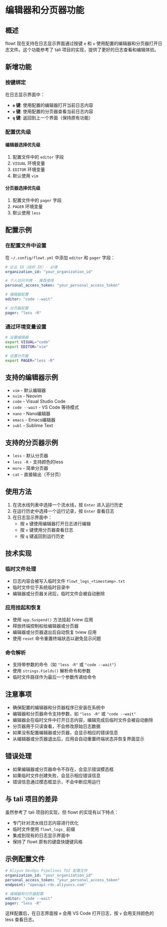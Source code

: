 # 编辑器和分页器功能

## 概述

flowt 现在支持在日志显示界面通过按键 `e` 和 `v` 使用配置的编辑器和分页器打开日志文件。这个功能参考了 tali 项目的实现，提供了更好的日志查看和编辑体验。

## 新增功能

### 按键绑定

在日志显示界面中：
- **`e` 键**: 使用配置的编辑器打开当前日志内容
- **`v` 键**: 使用配置的分页器查看当前日志内容
- **`q` 键**: 返回到上一个界面（保持原有功能）

### 配置优先级

#### 编辑器选择优先级
1. 配置文件中的 `editor` 字段
2. `VISUAL` 环境变量
3. `EDITOR` 环境变量  
4. 默认使用 `vim`

#### 分页器选择优先级
1. 配置文件中的 `pager` 字段
2. `PAGER` 环境变量
3. 默认使用 `less`

## 配置示例

### 在配置文件中设置

在 `~/.config/flowt.yml` 中添加 `editor` 和 `pager` 字段：

```yaml
# 企业 ID（组织 ID）- 必填
organization_id: "your_organization_id"

# 个人访问令牌 - 推荐使用
personal_access_token: "your_personal_access_token"

# 编辑器配置
editor: "code --wait"

# 分页器配置
pager: "less -R"
```

### 通过环境变量设置

```bash
# 设置编辑器
export VISUAL="code"
export EDITOR="vim"

# 设置分页器
export PAGER="less -R"
```

## 支持的编辑器示例

- `vim` - 默认编辑器
- `nvim` - Neovim
- `code` - Visual Studio Code
- `code --wait` - VS Code 等待模式
- `nano` - Nano编辑器
- `emacs` - Emacs编辑器
- `subl` - Sublime Text

## 支持的分页器示例

- `less` - 默认分页器
- `less -R` - 支持颜色的less
- `more` - 简单分页器
- `cat` - 直接输出（不分页）

## 使用方法

1. 在流水线列表中选择一个流水线，按 `Enter` 进入运行历史
2. 在运行历史中选择一个运行记录，按 `Enter` 查看日志
3. 在日志显示界面中：
   - 按 `e` 键使用编辑器打开日志进行编辑
   - 按 `v` 键使用分页器查看日志
   - 按 `q` 键返回到运行历史

## 技术实现

### 临时文件处理
- 日志内容会被写入临时文件 `flowt_logs_<timestamp>.txt`
- 临时文件位于系统临时目录中
- 编辑器或分页器关闭后，临时文件会被自动删除

### 应用挂起和恢复
- 使用 `app.Suspend()` 方法挂起 tview 应用
- 释放终端控制权给编辑器或分页器
- 编辑器或分页器退出后自动恢复 tview 应用
- 使用 `reset` 命令重置终端状态以避免显示问题

### 命令解析
- 支持带参数的命令（如 `"less -R"` 或 `"code --wait"`）
- 使用 `strings.Fields()` 解析命令和参数
- 临时文件路径作为最后一个参数传递给命令

## 注意事项

- 确保配置的编辑器和分页器程序已安装在系统中
- 编辑器和分页器命令支持参数，如 `"less -R"` 或 `"code --wait"`
- 编辑器会在临时文件中打开日志内容，编辑完成后临时文件会被自动删除
- 分页器用于只读查看，不会修改原始日志数据
- 如果没有配置编辑器或分页器，会显示相应的错误信息
- 从编辑器或分页器退出后，应用会自动重置终端状态并恢复界面显示

## 错误处理

- 如果编辑器或分页器命令不存在，会显示错误模态框
- 如果临时文件创建失败，会显示相应错误信息
- 错误信息通过模态框显示，不会中断应用运行

## 与 tali 项目的差异

虽然参考了 tali 项目的实现，但 flowt 的实现有以下特点：
- 专门针对流水线日志内容进行优化
- 临时文件使用 `flowt_logs_` 前缀
- 集成到现有的日志显示界面中
- 保持了 flowt 原有的键盘快捷键风格

## 示例配置文件

```yaml
# Aliyun DevOps Pipelines TUI 配置文件
organization_id: "your_organization_id"
personal_access_token: "your_personal_access_token"
endpoint: "openapi-rdc.aliyuncs.com"

# 编辑器和分页器配置
editor: "code --wait"
pager: "less -R"
```

这样配置后，在日志界面按 `e` 会用 VS Code 打开日志，按 `v` 会用支持颜色的 less 查看日志。 